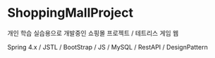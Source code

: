 # ShoppingMallProject

개인 학습 실습용으로 개발중인 쇼핑몰 프로젝트 / 테트리스 게임 웹


Spring 4.x / JSTL / BootStrap / JS / MySQL / RestAPI / DesignPattern
